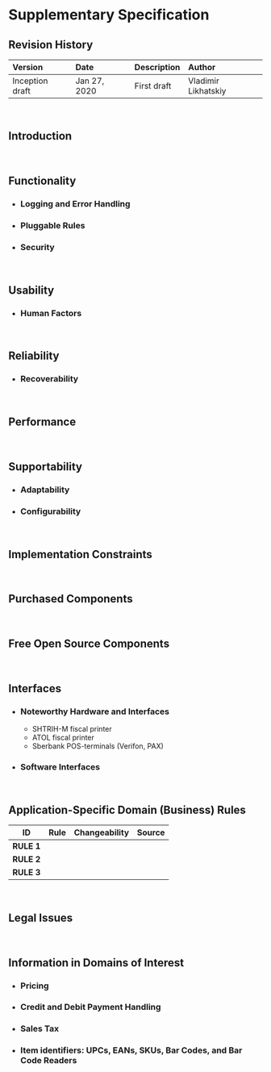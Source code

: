 Supplementary Specification
===========================

## Revision History

| Version         | Date         | Description | Author              |
|:----------------|:-------------|:------------|:--------------------|
| Inception draft | Jan 27, 2020 | First draft | Vladimir Likhatskiy |


<br/>

## Introduction


<br/>

## Functionality

  - ### Logging and Error Handling
  - ### Pluggable Rules
  - ### Security


<br/>

## Usability

  - ### Human Factors


<br/>

## Reliability

  - ### Recoverability


<br/>

## Performance


<br/>

## Supportability

  - ### Adaptability
  - ### Configurability


 <br/>

## Implementation Constraints 


 <br/>

## Purchased Components


 <br/>

## Free Open Source Components


 <br/>

## Interfaces

  - ### Noteworthy Hardware and Interfaces

    - SHTRIH-M fiscal printer
    - ATOL fiscal printer
    - Sberbank POS-terminals (Verifon, PAX)

  - ### Software Interfaces


<br/>

## Application-Specific Domain (Business) Rules

<table>
    <thead>
        <th>ID</th><th>Rule</th><th>Changeability</th><th>Source</th>
    </thead>
    <tbody>
        <tr>
            <!-- Id -->
            <td><b>RULE 1</b></td>
            <!-- Rule -->
            <td></td>
            <!-- Changeability -->
            <td></td>
            <!-- Source -->
            <td></td>
        </tr>
        <tr>
            <!-- Id -->
            <td><b>RULE 2</b></td>
            <!-- Rule -->
            <td></td>
            <!-- Changeability -->
            <td></td>
            <!-- Source -->
            <td></td>
        </tr>
        <tr>
            <!-- Id -->
            <td><b>RULE 3</b></td>
            <!-- Rule -->
            <td></td>
            <!-- Changeability -->
            <td></td>
            <!-- Source -->
            <td></td>
        </tr>
    <tbody>
</table>


 <br/>

## Legal Issues


 <br/>

## Information in Domains of Interest

  - ### Pricing
  - ### Credit and Debit Payment Handling
  - ### Sales Tax
  - ### Item identifiers: UPCs, EANs, SKUs, Bar Codes, and Bar Code Readers